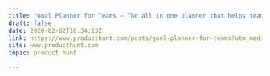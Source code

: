 ```yaml
---
title: "Goal Planner for Teams — The all in one planner that helps teams achieve their goals"
draft: false
date: 2020-02-02T10:34:13Z
link: https://www.producthunt.com/posts/goal-planner-for-teams?utm_medium=RSS&utm_source=hune
site: www.producthunt.com
topic: product hunt  

---
```

